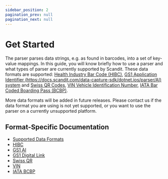 ```yaml
---
sidebar_position: 2
pagination_prev: null
pagination_next: null
---
```


# Get Started

The parser parses data strings, e.g. as found in barcodes, into a set of key-value mappings. In this guide, you will know briefly how to use a parser and what types of parser are currently supported by Scandit. These data formats are supported: [Health Industry Bar Code (HIBC)](https://docs.scandit.com/data-capture-sdk/dotnet.ios/parser/hibc.html), [GS1 Application Identifier (https://docs.scandit.com/data-capture-sdk/dotnet.ios/parser/AI) system](https://docs.scandit.com/data-capture-sdk/dotnet.ios/parser/gs1ai.html) and [Swiss QR Codes](https://docs.scandit.com/data-capture-sdk/dotnet.ios/parser/swissqr.html), [VIN Vehicle Identification Number](https://docs.scandit.com/data-capture-sdk/dotnet.ios/parser/vin.html), [IATA Bar Coded Boarding Pass (BCBP)](https://docs.scandit.com/data-capture-sdk/dotnet.ios/parser/iata-bcbp.html).

More data formats will be added in future releases. Please contact us if the data format you are using is not yet supported, or you want to use the parser on a currently unsupported platform.

## Format-Specific Documentation

- [Supported Data Formats](https://docs.scandit.com/data-capture-sdk/dotnet.ios/parser/formats.html)
- [HIBC](https://docs.scandit.com/data-capture-sdk/dotnet.ios/parser/hibc.html)
- [GS1 AI](https://docs.scandit.com/data-capture-sdk/dotnet.ios/parser/gs1ai.html)
- [GS1 Digital Link](https://docs.scandit.com/data-capture-sdk/dotnet.ios/parser/gs1-digital-link.html)
- [Swiss QR](https://docs.scandit.com/data-capture-sdk/dotnet.ios/parser/swissqr.html)
- [VIN](https://docs.scandit.com/data-capture-sdk/dotnet.ios/parser/vin.html)
- [IATA BCBP](https://docs.scandit.com/data-capture-sdk/dotnet.ios/parser/iata-bcbp.html)
